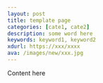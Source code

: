 ```yaml
---
layout: post
title: template page
categories: [cate1, cate2]
description: some word here
keywords: keyword1, keyword2
xdurl: https://xxx/xxxx
ava: /images/new/xxx.jpg
---
```




Content here
